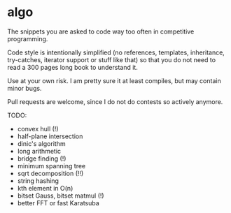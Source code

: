 # algo
The snippets you are asked to code way too often in competitive programming.

Code style is intentionally simplified (no references, templates, inheritance, try-catches, iterator support or stuff like that) so that you do not need to read a 300 pages long book to understand it.

Use at your own risk. I am pretty sure it at least compiles, but may contain minor bugs.

Pull requests are welcome, since I do not do contests so actively anymore.

TODO:
* convex hull (!)
* half-plane intersection
* dinic's algorithm
* long arithmetic
* bridge finding (!)
* minimum spanning tree
* sqrt decomposition (!!)
* string hashing
* kth element in O(n)
* bitset Gauss, bitset matmul (!)
* better FFT or fast Karatsuba
